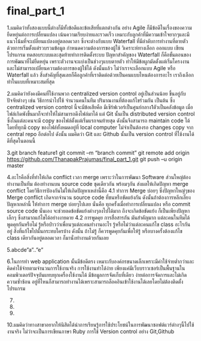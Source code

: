 # final_part_1
1.ผมคิดว่าทั้งสองแบบนี้ต่างก็มีทั้งข้อดีและข้อเสียที่แตกต่างกัน อย่าง Agile ก็มีข้อดีในเรื่องของความยืดหยุ่นต่อการเปลี่ยนแปลง เน้นความเรียบง่ายและรวดเร็ว เหมาะกับลูกค้าที่มีความเข้าใจยากๆและมีแนวโน้มที่จะเปลี่ยนแปลงอยู่ตลอดเวลา ซึ่งจะต่างกับแบบ Waterfall ที่มีลำดับการทำงานที่ตายตัวด้วยการเริ่มตั้งแต่รวบรวมข้อมูล กำหนดความต้องการของผู้ใช้ วิเคราะห์ทางเลือก ออกแบบ เขียนโปรแกรม ทดสอบระบบและสุดท้ายทำการติดตั้งระบบ ปัญหาสำคัญของ Waterfall ก็คือขั้นตอนของการพัฒนาที่ไม่ยืดหยุ่น เพราะตัวงานจะแบ่งเป็นช่วงๆแบบตายตัว ทำให้มีข้อผูกมัดตั้งแต่เริ่มโครงงานและไม่สามารถเปลี่ยนความต้องการของผู้ใช้ได้ ดังนั้นแล้ว ไม่ว่าเราจะเลือกแบบ Agile หรือ Waterfall แล้ว สิ่งสำคัญที่สุดเลยก็คือลูกค้าที่เราติดต่อด้วยเป็นคนแบบไหนต้องการอะไร เราถึงเลือกทำในแบบที่เหมาะสมที่สุด

2.ผมคิดว่ายังคงมีคนที่ใช้งานพวก centralized version control อยู่เป็นส่วนน้อย ขึ้นอยู่กับปัจจัยต่างๆ เช่น วิธีการนำไปใช้ จำนวนคนในทีม ปริมาณงานที่ต้องแก้ไขร่วมกัน เป็นต้น ซึ่ง centralized version control นี้จะมีข้อเสียคือ มีเซิร์ฟเวอร์เป็นศูนย์กลาง1ตัวเป็นคลังข้อมูล เมื่อไฟล์เกิดพังขึ้นมาก็จะทำให้ไม่สามารถดึงไฟล์มาได้ แต่ Git นั้นเป็น distributed version control ซึ่งในแต่ละคนจะมี copy ของไฟล์ตั้งแต่เริ่มแรกจนท้ายสุด ดังนั้นจึงสามารถ maintain code ได้โดยที่ทุกมี copy ของไฟล์ทั้งหมดอยู่ที่ local computer ไม่จำเป็นต้องรอ changes copy จาก central repo อีกต่อไป ดังนั้น ผมคิดว่า Git และ Github นั้นเป็น version control ที่ใช้งานได้ดีที่สุดในตอนนี้

3.git branch feature1
 git commit –m “branch commit”
 git remote add origin https://github.com/ThanapakPrajumas/final_part_1.git
 git push –u origin master

4.อะไรคือสิ่งที่ทำให้เกิด conflict เวลา merge เพราะว่าในการพัฒนา Software ส่วนใหญ่ต้องทำงานเป็นทีม ต้องทำงานบน source code ชุดเดียวกัน พร้อมๆกัน ส่งผลให้เกิดปัญหา merge conflict  โดยวิธีการป้องกันไม่ให้เกิดปัญหาเหล่านี้คือ
4.1 ทำการ Merge บ่อยๆ ซึ่งปัญหาใหญ่ๆของ Merge conflict เกิดจากจำนวน source code ที่ชนหรือขัดแย้งกัน ดังนั้นถ้าต้องการหลีกเลี่ยงปัญหาเหล่านี้ ให้ทำการ merge บ่อยๆไปเลย นั่นคือ ทุกครั้งเมื่อทำการเปลี่ยนแปลง หรือ commit source code นั่นเอง จะช่วยลดข้อขัดแย้งต่างๆลงไปได้มาก ถึงจะเกิดข้อขัดแย้ง ก็เป็นเพียงปัญหาเล็กๆ ซึ่งสามาถแก้ไขได้อย่างงายดาย
4.2 การพูดคุย การสื่อสารกัน มันสำคัญมาก แต่ละคนในทีมได้พูดคุยกันหรือไม่ รู้หรือป่าวว่าเพื่อนๆแต่ละคนทำงานอะไร รู้หรือไม่ว่าแต่ละคนแก้ไข class อะไรกันอยู่ สิ่งที่แก้ไขไปนั้นกระทบใครบ้าง ดังนั้น ถ้าไม่รู้ ก็ควรพูดคุยกันเพื่อให้รู้ หรือบางครั้งต้องแก้ไข class เดียวกันอยู่ตลอดเวลา ก็มานั่งทำงานด้วยกันเลย

5.abcde”a”..”e”


6.ในการทำ web application นั้นมีข้อดีตรง เหมาะกับองค์กรขนาดเล็กเพราะมีค่าใช้จ่ายต่ำกว่าและคิดค่าใช้จ่ายตามจำนวนการใช้งานจริง การใช้งานทำได้ง่าย เพียงแค่มีเว็บบราวเซอร์เป็นพื้นฐานในคอมพิวเตอร์ปัจจุบันแทบทุกเครื่องใช้งานได้ มีข้อมูลการจัดเก็บที่เดียว ง่ายต่อการจัดการและไม่เกิดความซ้ำซ้อน อยู่ที่ไหนก็สามารถทำงานได้เพราะสามารถล็อคอินเข้าใช้งานได้เลยโดยไม่ต้องติดตั้งโปรแกรม

7.

8.

9.

10.ผมคิดว่าทางสาขาอยากให้นิสิตได้นำการเรียนรู้การใช้ประโยชน์ในการพัฒนาซอฟต์แวร์ต่างๆนี้ไปใช้งานจริง ไม่ว่าจะเป็นการเขียนภาษา Ruby การใช้ Version control อย่าง Git,Github 
